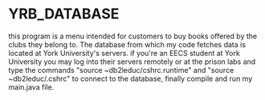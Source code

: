# YRB_DATABASE
this program is a menu intended for customers to buy books offered by the clubs they belong to. The database from which my code fetches data is located at York University's servers. if you're an EECS student at York University you may log into their servers remotely or at the prison labs and type the commands "source ~db2leduc/cshrc.runtime" and "source ~db2leduc/.cshrc" to connect to the database, finally compile and run my main.java file.
